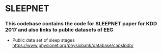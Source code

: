 # SLEEPNET
### This codebase contains the code for SLEEPNET paper for KDD 2017 and also links to public datasets of EEG

* Public data set of sleep stages
https://www.physionet.org/physiobank/database/capslpdb/


